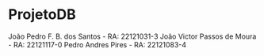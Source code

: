 # ProjetoDB
João Pedro F. B. dos Santos - RA: 22121031-3
João Victor Passos de Moura - RA: 22121117-0
Pedro Andres Pires - RA: 22121083-4

